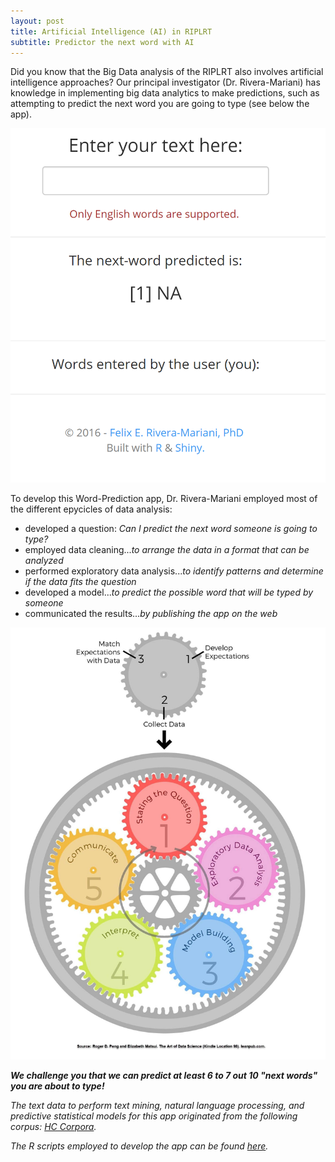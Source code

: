```yaml
---
layout: post
title: Artificial Intelligence (AI) in RIPLRT
subtitle: Predictor the next word with AI
--- 
```


Did you know that the Big Data analysis of the RIPLRT also involves artificial intelligence approaches? Our principal investigator (Dr. Rivera-Mariani) has knowledge in implementing big data analytics to make predictions, such as attempting to predict the next word you are going to type (see below the app).

<a href="https://friveramariani.shinyapps.io/wordprediction/">
  <img src="/img/word-prediction-app.png" alt="Word Prediction App" class="inline"/>
</a>

To develop this Word-Prediction app, Dr. Rivera-Mariani employed most of the different epycicles of data analysis: 

- developed a question: *Can I predict the next word someone is going to type?*
- employed data cleaning...*to arrange the data in a format that can be analyzed*
- performed exploratory data analysis...*to identify patterns and determine if the data fits the question*
- developed a model...*to predict the possible word that will be typed by someone*
- communicated the results...*by publishing the app on the web*

<img src="/img/epicycles-of-datascience.jpg" alt="Epycicles of Data Science" class="inline"/>

***We challenge you that we can predict at least 6 to 7 out 10 "next words" you are about to type!***


*The text data to perform text mining, natural language processing, and predictive statistical models for this app originated from the following corpus: [HC Corpora](http://www.corpora.heliohost.org/).*

*The R scripts employed to develop the app can be found [here](https://github.com/friveramariani/capstone-project).*

